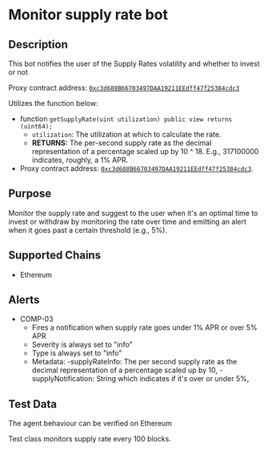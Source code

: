 # Monitor supply rate bot

## Description

This bot notifies the user of the Supply Rates volatility and whether to invest or not

Proxy contract address: [`0xc3d688B66703497DAA19211EEdff47f25384cdc3`](https://etherscan.io/address/0xc3d688B66703497DAA19211EEdff47f25384cdc3)

Utilizes the function below:
  - function `getSupplyRate(uint utilization) public view returns (uint64);`
    - `utilization`: The utilization at which to calculate the rate.
    - **RETURNS:** The per-second supply rate as the decimal representation of a percentage scaled up by 10 ^ 18. E.g., 317100000 indicates, roughly, a 1% APR.
   - Proxy contract address: [`0xc3d688B66703497DAA19211EEdff47f25384cdc3`](https://etherscan.io/address/0xc3d688B66703497DAA19211EEdff47f25384cdc3).

## Purpose

  Monitor the supply rate and suggest to the user when it's an optimal time to invest or withdraw by monitoring the rate over time and emitting an alert when it goes past a certain threshold (e.g., 5%).

## Supported Chains

- Ethereum



## Alerts

- COMP-03
  - Fires a notification when supply rate goes under 1% APR or over 5% APR
  - Severity is always set to "info" 
  - Type is always set to "info" 
  - Metadata:
    -supplyRateInfo:  The per second supply rate as the decimal representation of a percentage scaled up by 10,
    -supplyNotification: String which indicates if it's over or under 5%,
## Test Data

The agent behaviour can be verified on Ethereum

Test class monitors supply rate every 100 blocks.
